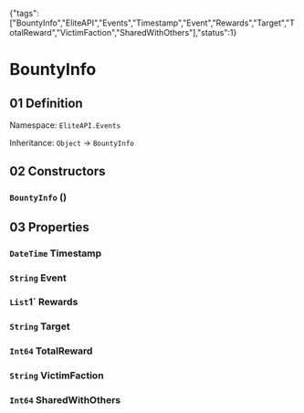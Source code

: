 {"tags":["BountyInfo","EliteAPI","Events","Timestamp","Event","Rewards","Target","TotalReward","VictimFaction","SharedWithOthers"],"status":1}

# BountyInfo

## 01 Definition

Namespace: `EliteAPI.Events`

Inheritance: `Object` → `BountyInfo`

## 02 Constructors

### `BountyInfo` ()

## 03 Properties

### `DateTime` Timestamp

### `String` Event

### `List`1` Rewards

### `String` Target

### `Int64` TotalReward

### `String` VictimFaction

### `Int64` SharedWithOthers

